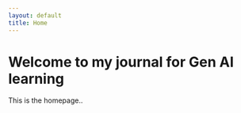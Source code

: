```yaml
---
layout: default
title: Home
---
```


# Welcome to my journal for Gen AI learning

This is the homepage..
